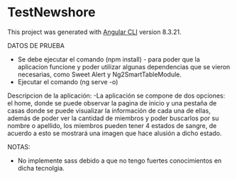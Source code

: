 # TestNewshore

This project was generated with [Angular CLI](https://github.com/angular/angular-cli) version 8.3.21.

DATOS DE PRUEBA
- Se debe ejecutar el comando (npm install) - para poder que la aplicacion funcione y poder utilizar algunas dependencias que se vieron necesarias, como Sweet Alert y Ng2SmartTableModule.
- Ejecutar el comando (ng serve -o)

Descripcion de la aplicación:
    -La aplicación se compone de dos opciones: el home, donde se puede observar la pagina de inicio y una pestaña de casas donde se puede visualizar la información de cada una de ellas, además de poder ver la cantidad de miembros y poder buscarlos por su nombre o apellido, los miembros pueden tener 4 estados de sangre, de acuerdo a esto se mostrará una imagen que hace alusión a dicho estado.

NOTAS:
- No implemente sass debido a que no tengo fuertes conocimientos en dicha tecnolgia.